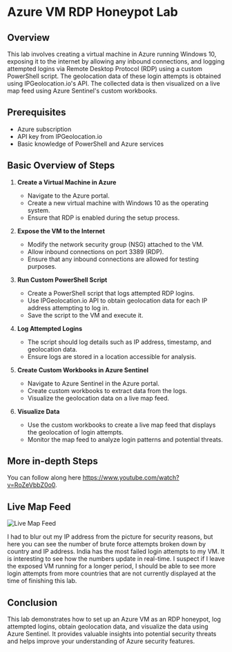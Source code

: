 # Azure VM RDP Honeypot Lab

## Overview

This lab involves creating a virtual machine in Azure running Windows 10, exposing it to the internet by allowing any inbound connections, and logging attempted logins via Remote Desktop Protocol (RDP) using a custom PowerShell script. The geolocation data of these login attempts is obtained using IPGeolocation.io's API. The collected data is then visualized on a live map feed using Azure Sentinel's custom workbooks.

## Prerequisites

- Azure subscription
- API key from IPGeolocation.io
- Basic knowledge of PowerShell and Azure services

## Basic Overview of Steps

1. **Create a Virtual Machine in Azure**
   - Navigate to the Azure portal.
   - Create a new virtual machine with Windows 10 as the operating system.
   - Ensure that RDP is enabled during the setup process.

2. **Expose the VM to the Internet**
   - Modify the network security group (NSG) attached to the VM.
   - Allow inbound connections on port 3389 (RDP).
   - Ensure that any inbound connections are allowed for testing purposes.

3. **Run Custom PowerShell Script**
   - Create a PowerShell script that logs attempted RDP logins.
   - Use IPGeolocation.io API to obtain geolocation data for each IP address attempting to log in.
   - Save the script to the VM and execute it.

4. **Log Attempted Logins**
   - The script should log details such as IP address, timestamp, and geolocation data.
   - Ensure logs are stored in a location accessible for analysis.

5. **Create Custom Workbooks in Azure Sentinel**
   - Navigate to Azure Sentinel in the Azure portal.
   - Create custom workbooks to extract data from the logs.
   - Visualize the geolocation data on a live map feed.

6. **Visualize Data**
   - Use the custom workbooks to create a live map feed that displays the geolocation of login attempts.
   - Monitor the map feed to analyze login patterns and potential threats.

## More in-depth Steps
You can follow along here https://www.youtube.com/watch?v=RoZeVbbZ0o0. 

## Live Map Feed

![Live Map Feed](https://i.imgur.com/MHpk9OZ.png)

I had to blur out my IP address from the picture for security reasons, but here you can see the number of brute force attempts broken down by country and IP address. India has the most failed login attempts to my VM. It is interesting to see how the numbers update in real-time. I suspect if I leave the exposed VM running for a longer period, I should be able to see more login attempts from more countries that are not currently displayed at the time of finishing this lab. 

## Conclusion

This lab demonstrates how to set up an Azure VM as an RDP honeypot, log attempted logins, obtain geolocation data, and visualize the data using Azure Sentinel. It provides valuable insights into potential security threats and helps improve your understanding of Azure security features.
